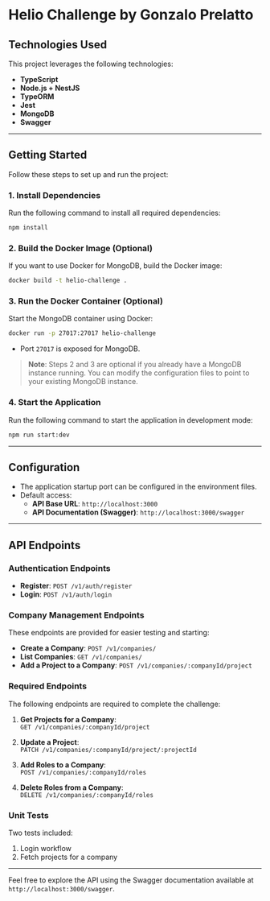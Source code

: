 # Helio Challenge by Gonzalo Prelatto
## Technologies Used

This project leverages the following technologies:

- **TypeScript**
- **Node.js + NestJS**
- **TypeORM**
- **Jest**
- **MongoDB**
- **Swagger**

---

## Getting Started

Follow these steps to set up and run the project:

### 1. Install Dependencies

Run the following command to install all required dependencies:

```bash
npm install
```

### 2. Build the Docker Image (Optional)

If you want to use Docker for MongoDB, build the Docker image:

```bash
docker build -t helio-challenge .
```

### 3. Run the Docker Container (Optional)

Start the MongoDB container using Docker:

```bash
docker run -p 27017:27017 helio-challenge
```

- Port `27017` is exposed for MongoDB.

> **Note**: Steps 2 and 3 are optional if you already have a MongoDB instance running. You can modify the configuration files to point to your existing MongoDB instance.

### 4. Start the Application

Run the following command to start the application in development mode:

```bash
npm run start:dev
```

---

## Configuration

- The application startup port can be configured in the environment files.
- Default access:
  - **API Base URL**: `http://localhost:3000`
  - **API Documentation (Swagger)**: `http://localhost:3000/swagger`

---

## API Endpoints

### Authentication Endpoints

- **Register**: `POST /v1/auth/register`
- **Login**: `POST /v1/auth/login`

### Company Management Endpoints

These endpoints are provided for easier testing and starting:

- **Create a Company**: `POST /v1/companies/`
- **List Companies**: `GET /v1/companies/`
- **Add a Project to a Company**: `POST /v1/companies/:companyId/project`

### Required Endpoints

The following endpoints are required to complete the challenge:

1. **Get Projects for a Company**:  
   `GET /v1/companies/:companyId/project`

2. **Update a Project**:  
   `PATCH /v1/companies/:companyId/project/:projectId`

3. **Add Roles to a Company**:  
   `POST /v1/companies/:companyId/roles`

4. **Delete Roles from a Company**:  
   `DELETE /v1/companies/:companyId/roles`

### Unit Tests

Two tests included:
1. Login workflow
2. Fetch projects for a company

---

Feel free to explore the API using the Swagger documentation available at `http://localhost:3000/swagger`.